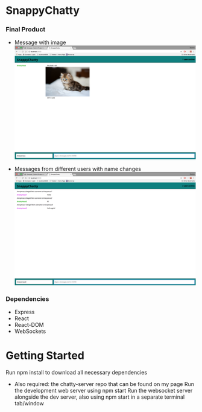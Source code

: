 SnappyChatty
=====================

### Final Product

* Message with image
!["Screenshot of Message with Image"](https://github.com/dlepke/chatty-app/blob/master/docs/Screen%20Shot%202017-10-05%20at%2012.32.41%20PM.png)

* Messages from different users with name changes
!["Screenshot of Message with Image"](https://github.com/dlepke/chatty-app/blob/master/docs/Screen%20Shot%202017-10-05%20at%201.31.03%20PM.png)



### Dependencies

* Express
* React
* React-DOM
* WebSockets

# Getting Started

Run npm install to download all necessary dependencies
* Also required: the chatty-server repo that can be found on my page
Run the development web server using npm start
Run the websocket server alongside the dev server, also using npm start in a separate terminal tab/window